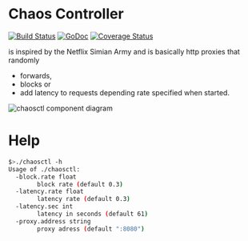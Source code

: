 # Chaos Controller

[![Build Status](https://travis-ci.org/LAtanassov/chaosctl.svg?branch=master)](https://travis-ci.org/LAtanassov/chaosctl)
[![GoDoc](https://godoc.org/github.com/LAtanassov/chaosctl?status.svg)](https://godoc.org/github.com/LAtanassov/chaosctl)
[![Coverage Status](https://coveralls.io/repos/github/LAtanassov/chaosctl/badge.svg?branch=master)](https://coveralls.io/github/LAtanassov/chaosctl?branch=master)

is inspired by the Netflix Simian Army and is basically http proxies that randomly

- forwards,
- blocks or
- add latency to requests
  depending rate specified when started.

![chaosctl component diagram](http://www.plantuml.com/plantuml/png/LOuz2iCm34PtdU8ZkwzGCdRiaCruS6L13QfjRAS_bDozIKE6ZkAz9xwnTL_xV5UYb8DWyALePDzZJWC-15ZMAAaxMd0uVFEvSTTTE4_J1GQsrFnwEz12n9hdi47xb2kQr4TaSHkXunsCEVrIsllr-fT7IM7TzGK0.svg)

# Help

```sh
$>./chaosctl -h
Usage of ./chaosctl:
  -block.rate float
    	block rate (default 0.3)
  -latency.rate float
    	latency rate (default 0.3)
  -latency.sec int
    	latency in seconds (default 61)
  -proxy.address string
    	proxy adress (default ":8080")
```
